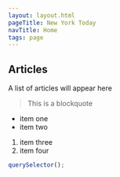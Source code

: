 ```yaml
---
layout: layout.html
pageTitle: New York Today
navTitle: Home
tags: page
---
```


## Articles

A list of articles will appear here

> This is a blockquote

- item one
- item two

1. item three
1. item four

```js
querySelector();
```

